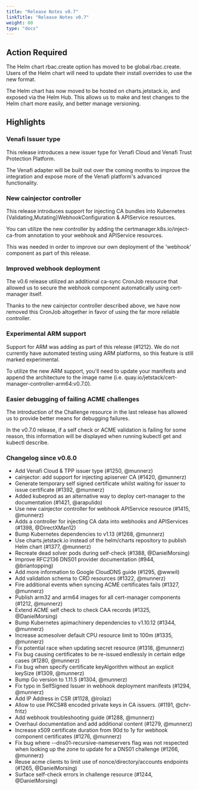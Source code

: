 ```yaml
---
title: "Release Notes v0.7"
linkTitle: "Release Notes v0.7"
weight: 80
type: "docs"
---
```


## Action Required
The Helm chart rbac.create option has moved to be global.rbac.create.
Users of the Helm chart will need to update their install overrides to use
the new format.

The Helm chart has now moved to be hosted on charts.jetstack.io, and
exposed via the Helm Hub. This allows us to make
and test changes to the Helm chart more easily, and better manage versioning.

## Highlights
### Venafi Issuer type
This release introduces a new issuer type for Venafi Cloud and Venafi Trust
Protection Platform.

The Venafi adapter will be built out over the coming months to improve the
integration and expose more of the Venafi platform's advanced functionality.

### New cainjector controller
This release introduces support for injecting CA bundles into Kubernetes
{Validating,Mutating}WebhookConfiguration & APIService resources.

You can utilize the new controller by adding the certmanager.k8s.io/inject-ca-from
annotation to your webhook and APIService resources.

This was needed in order to improve our own deployment of the 'webhook'
component as part of this release.

### Improved webhook deployment
The v0.6 release utilized an additional ca-sync CronJob resource that allowed
us to secure the webhook component automatically using cert-manager itself.

Thanks to the new cainjector controller described above, we have now removed
this CronJob altogether in favor of using the far more reliable controller.

### Experimental ARM support
Support for ARM was adding as part of this release (#1212). We do not currently
have automated testing using ARM platforms, so this feature is still marked
experimental.

To utilize the new ARM support, you'll need to update your manifests and append
the architecture to the image name (i.e. quay.io/jetstack/cert-manager-controller-arm64:v0.7.0).

### Easier debugging of failing ACME challenges
The introduction of the Challenge resource in the last release has allowed us
to provide better means for debugging failures.

In the v0.7.0 release, if a self check or ACME validation is failing for some
reason, this information will be displayed when running kubectl get and
kubectl describe.

### Changelog since v0.6.0
- Add Venafi Cloud & TPP issuer type (#1250, @munnerz)
- cainjector: add support for injecting apiserver CA (#1420, @munnerz)
- Generate temporary self signed certificate whilst waiting for issuer to issue certificate (#1392, @munnerz)
- Added kubeprod as an alternative way to deploy cert-manager to the documentation (#1421, @arapulido)
- Use new cainjector controller for webhook APIService resource (#1415, @munnerz)
- Adds a controller for injecting CA data into webhooks and APIServices (#1398, @DirectXMan12)
- Bump Kubernetes dependencies to v1.13 (#1268, @munnerz)
- Use charts.jetstack.io instead of the helm/charts repository to publish Helm chart (#1377, @munnerz)
- Recreate dead solver pods during self-check (#1388, @DanielMorsing)
- Improve RFC2136 DNS01 provider documentation (#944, @briantopping)
- Add more information to Google CloudDNS guide (#1295, @wwwil)
- Add validation schema to CRD resources (#1322, @munnerz)
- Fire additional events when syncing ACME certificates fails (#1327, @munnerz)
- Publish arm32 and arm64 images for all cert-manager components (#1212, @munnerz)
- Extend ACME self check to check CAA records (#1325, @DanielMorsing)
- Bump Kubernetes apimachinery dependencies to v1.10.12 (#1344, @munnerz)
- Increase acmesolver default CPU resource limit to 100m (#1335, @munnerz)
- Fix potential race when updating secret resource (#1318, @munnerz)
- Fix bug causing certificates to be re-issued endlessly in certain edge cases (#1280, @munnerz)
- Fix bug when specify certificate keyAlgorithm without an explicit keySize (#1309, @munnerz)
- Bump Go version to 1.11.5 (#1304, @munnerz)
- Fix typo in SelfSigned Issuer in webhook deployment manifests (#1294, @munnerz)
- Add IP Address in CSR (#1128, @lrolaz)
- Allow to use PKCS#8 encoded private keys in CA issuers. (#1191, @chr-fritz)
- Add webhook troubleshooting guide (#1288, @munnerz)
- Overhaul documentation and add additional content (#1279, @munnerz)
- Increase x509 certificate duration from 90d to 1y for webhook component certificates (#1276, @munnerz)
- Fix bug where --dns01-recursive-nameservers flag was not respected when looking up the zone to update for a DNS01 challenge (#1266, @munnerz)
- Reuse acme clients to limit use of nonce/directory/accounts endpoints (#1265, @DanielMorsing)
- Surface self-check errors in challenge resource (#1244, @DanielMorsing)
